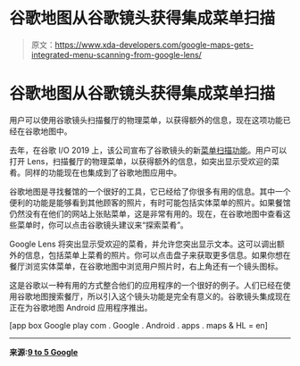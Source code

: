 # 谷歌地图从谷歌镜头获得集成菜单扫描

> 原文：<https://www.xda-developers.com/google-maps-gets-integrated-menu-scanning-from-google-lens/>

# 谷歌地图从谷歌镜头获得集成菜单扫描

用户可以使用谷歌镜头扫描餐厅的物理菜单，以获得额外的信息，现在这项功能已经在谷歌地图中。

去年，在谷歌 I/O 2019 上，该公司宣布了谷歌镜头的新[菜单扫描功能](https://www.xda-developers.com/google-search-google-lens-augmented-reality-features/)。用户可以打开 Lens，扫描餐厅的物理菜单，以获得额外的信息，如突出显示受欢迎的菜肴。同样的功能现在也集成到了谷歌地图应用中。

谷歌地图是寻找餐馆的一个很好的工具，它已经给了你很多有用的信息。其中一个便利的功能是能够看到其他顾客的照片，有时可能包括实体菜单的照片。如果餐馆仍然没有在他们的网站上张贴菜单，这是非常有用的。现在，在谷歌地图中查看这些菜单时，你可以点击谷歌镜头建议来“探索菜肴”。

Google Lens 将突出显示受欢迎的菜肴，并允许您突出显示文本。这可以调出额外的信息，包括菜单上菜肴的照片。你可以点击盘子来获取更多信息。如果你想在餐厅浏览实体菜单，在谷歌地图中浏览用户照片时，右上角还有一个镜头图标。

这是谷歌以一种有用的方式整合他们的应用程序的一个很好的例子。人们已经在使用谷歌地图搜索餐厅，所以引入这个镜头功能是完全有意义的。谷歌镜头集成现在正在为谷歌地图 Android 应用程序推出。

[app box Google play com . Google . Android . apps . maps & HL = en]

* * *

**来源:[9 to 5 Google](https://9to5google.com/2020/03/08/google-maps-lens-menu/)**